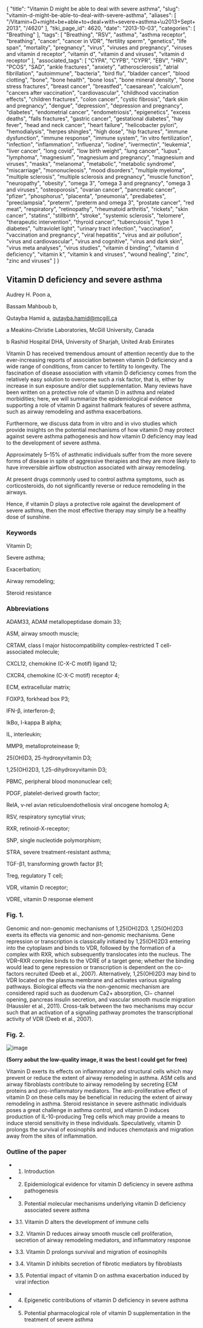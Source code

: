 {
    "title": "Vitamin D might be able to deal with severe asthma",
    "slug": "vitamin-d-might-be-able-to-deal-with-severe-asthma",
    "aliases": [
        "/Vitamin+D+might+be+able+to+deal+with+severe+asthma+\u2013+Sept+2013",
        "/4620"
    ],
    "tiki_page_id": 4620,
    "date": "2013-10-03",
    "categories": [
        "Breathing"
    ],
    "tags": [
        "Breathing",
        "RSV",
        "asthma",
        "asthma receptor",
        "breathing",
        "cancer",
        "cancer in VDR",
        "fertility sperm",
        "genetics",
        "life span",
        "mortality",
        "pregnancy",
        "virus",
        "viruses and pregnancy",
        "viruses and vitamin d receptor",
        "vitamin d",
        "vitamin d and viruses",
        "vitamin d receptor"
    ],
    "associated_tags": [
        "CYPA",
        "CYPB",
        "CYPR",
        "EBV",
        "HRV",
        "PCOS",
        "SAD",
        "ankle fractures",
        "anxiety",
        "atherosclerosis",
        "atrial fibrillation",
        "autoimmune",
        "bacteria",
        "bird flu",
        "bladder cancer",
        "blood clotting",
        "bone",
        "bone health",
        "bone loss",
        "bone mineral density",
        "bone stress fractures",
        "breast cancer",
        "breastfed",
        "caesarean",
        "calcium",
        "cancers after vaccination",
        "cardiovascular",
        "childhood vaccination effects",
        "children fractures",
        "colon cancer",
        "cystic fibrosis",
        "dark skin and pregnancy",
        "dengue",
        "depression",
        "depression and pregnancy",
        "diabetes",
        "endometrial cancer",
        "endometriosis",
        "epigenetics",
        "excess deaths",
        "falls fractures",
        "gastric cancer",
        "gestational diabetes",
        "hay fever",
        "head and neck cancer",
        "heart failure",
        "helicobacter pylori",
        "hemodialysis",
        "herpes shingles",
        "high dose",
        "hip fractures",
        "immune dysfunction",
        "immune response",
        "immune system",
        "in vitro fertilization",
        "infection",
        "inflammation",
        "influenza",
        "iodine",
        "ivermectin",
        "leukemia",
        "liver cancer",
        "long covid",
        "low birth weight",
        "lung cancer",
        "lupus",
        "lymphoma",
        "magnesium",
        "magnesium and pregnancy",
        "magnesium and viruses",
        "masks",
        "melanoma",
        "metabolic",
        "metabolic syndrome",
        "miscarriage",
        "mononucleosis",
        "mood disorders",
        "multiple myeloma",
        "multiple sclerosis",
        "multiple sclerosis and pregnancy",
        "muscle function",
        "neuropathy",
        "obesity",
        "omega 3",
        "omega 3 and pregnancy",
        "omega 3 and viruses",
        "osteoporosis",
        "ovarian cancer",
        "pancreatic cancer",
        "pfizer",
        "phosphorus",
        "placenta",
        "pneumonia",
        "prediabetes",
        "preeclampsia",
        "preterm",
        "preterm and omega 3",
        "prostate cancer",
        "red meat",
        "respiratory",
        "retinopathy",
        "rheumatoid arthritis",
        "rickets",
        "skin cancer",
        "statins",
        "stillbirth",
        "stroke",
        "systemic sclerosis",
        "telomere",
        "therapeutic intervention",
        "thyroid cancer",
        "tuberculosis",
        "type 1 diabetes",
        "ultraviolet light",
        "urinary tract infection",
        "vaccination",
        "vaccination and pregnancy",
        "viral hepatitis",
        "virus and air pollution",
        "virus and cardiovascular",
        "virus and cognitive",
        "virus and dark skin",
        "virus meta analyses",
        "virus studies",
        "vitamin d binding",
        "vitamin d deficiency",
        "vitamin k",
        "vitamin k and viruses",
        "wound healing",
        "zinc",
        "zinc and viruses"
    ]
}


## Vitamin D deficiency and severe asthma

Audrey H. Poon a,

Bassam Mahboub b,

Qutayba Hamid a, qutayba.hamid@mcgill.ca

a Meakins-Christie Laboratories, McGill University, Canada

b Rashid Hospital DHA, University of Sharjah, United Arab Emirates

Vitamin D has received tremendous amount of attention recently due to the ever-increasing reports of association between vitamin D deficiency and a wide range of conditions, from cancer to fertility to longevity. The fascination of disease association with vitamin D deficiency comes from the relatively easy solution to overcome such a risk factor, that is, either by increase in sun exposure and/or diet supplementation. Many reviews have been written on a protective role of vitamin D in asthma and related morbidities; here, we will summarize the epidemiological evidence supporting a role of vitamin D against hallmark features of severe asthma, such as airway remodeling and asthma exacerbations. 

Furthermore, we discuss data from in vitro and in vivo studies which provide insights on the potential mechanisms of how vitamin D may protect against severe asthma pathogenesis and how vitamin D deficiency may lead to the development of severe asthma. 

Approximately 5–15% of asthmatic individuals suffer from the more severe forms of disease in spite of aggressive therapies and they are more likely to have irreversible airflow obstruction associated with airway remodeling. 

At present drugs commonly used to control asthma symptoms, such as corticosteroids, do not significantly reverse or reduce remodeling in the airways. 

Hence, if vitamin D plays a protective role against the development of severe asthma, then the most effective therapy may simply be a healthy dose of sunshine.

### Keywords

Vitamin D;

Severe asthma;

Exacerbation;

Airway remodeling;

Steroid resistance

### Abbreviations

ADAM33, ADAM metallopeptidase domain 33;

ASM, airway smooth muscle;

CRTAM, class I major histocompatibility complex-restricted T cell-associated molecule;

CXCL12, chemokine (C-X-C motif) ligand 12;

CXCR4, chemokine (C-X-C motif) receptor 4;

ECM, extracellular matrix;

FOXP3, forkhead box P3;

IFN-β, interferon-β;

IkBα, I-kappa B alpha;

IL, interleukin;

MMP9, metalloproteinease 9;

25(OH)D3, 25-hydroxyvitamin D3;

1,25(OH)2D3, 1,25-dihydroxyvitamin D3;

PBMC, peripheral blood mononuclear cell;

PDGF, platelet-derived growth factor;

RelA, v-rel avian reticuloendotheliosis viral oncogene homolog A;

RSV, respiratory syncytial virus;

RXR, retinoid-X-receptor;

SNP, single nucleotide polymorphism;

STRA, severe treatment-resistant asthma;

TGF-β1, transforming growth factor β1;

Treg, regulatory T cell;

VDR, vitamin D receptor;

VDRE, vitamin D response element

### Fig. 1.

Genomic and non-genomic mechanisms of 1,25(OH)2D3. 1,25(OH)2D3 exerts its effects via genomic and non-genomic mechanisms. Gene repression or transcription is classically initiated by 1,25(OH)2D3 entering into the cytoplasm and binds to VDR, followed by the formation of a complex with RXR, which subsequently translocates into the nucleus. The VDR–RXR complex binds to the VDRE of a target gene; whether the binding would lead to gene repression or transcription is dependent on the co-factors recruited (Deeb et al., 2007). Alternatively, 1,25(OH)2D3 may bind to VDR located on the plasma membrane and activates various signaling pathways. Biological effects via the non-genomic mechanism are considered rapid such as duodenum Ca2+ absorption, Cl− channel opening, pancreas insulin secretion, and vascular smooth muscle migration (Haussler et al., 2011). Cross-talk between the two mechanisms may occur such that an activation of a signaling pathway promotes the transcriptional activity of VDR (Deeb et al., 2007).

### Fig. 2.

<img src="https://d378j1rmrlek7x.cloudfront.net/attachments/jpeg/asthma-f2.jpg" alt="image">

 **(Sorry aobut the low-quality image, it was the best I could get for free)** 

Vitamin D exerts its effects on inflammatory and structural cells which may prevent or reduce the extent of airway remodeling in asthma. ASM cells and airway fibroblasts contribute to airway remodeling by secreting ECM proteins and pro-inflammatory mediators. The anti-proliferative effect of vitamin D on these cells may be beneficial in reducing the extent of airway remodeling in asthma. Steroid resistance in severe asthmatic individuals poses a great challenge in asthma control, and vitamin D induces production of IL-10-producing Treg cells which may provide a means to induce steroid sensitivity in these individuals. Speculatively, vitamin D prolongs the survival of eosinophils and induces chemotaxis and migration away from the sites of inflammation.

### Outline of the paper

* 1. Introduction

* 2. Epidemiological evidence for vitamin D deficiency in severe asthma pathogenesis

* 3. Potential molecular mechanisms underlying vitamin D deficiency associated severe asthma

* 3.1. Vitamin D alters the development of immune cells

* 3.2. Vitamin D reduces airway smooth muscle cell proliferation, secretion of airway remodeling mediators, and inflammatory response

* 3.3. Vitamin D prolongs survival and migration of eosinophils

* 3.4. Vitamin D inhibits secretion of fibrotic mediators by fibroblasts

* 3.5. Potential impact of vitamin D on asthma exacerbation induced by viral infection

* 4. Epigenetic contributions of vitamin D deficiency in severe asthma

* 5. Potential pharmacological role of vitamin D supplementation in the treatment of severe asthma